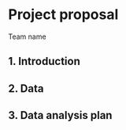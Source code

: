 Project proposal
================
Team name

## 1\. Introduction

## 2\. Data

## 3\. Data analysis plan
